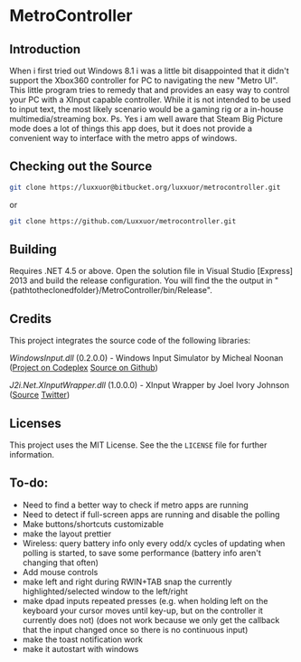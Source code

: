# MetroController

## Introduction

When i first tried out Windows 8.1 i was a little bit disappointed that it didn't support the Xbox360 controller for PC to navigating the new "Metro UI".
This little program tries to remedy that and provides an easy way to control your PC with a XInput capable controller.
While it is not intended to be used to input text, the most likely scenario would be a gaming rig or a in-house multimedia/streaming box.
Ps. Yes i am well aware that Steam Big Picture mode does a lot of things this app does, but it does not provide a convenient way to interface with the metro apps of windows.


## Checking out the Source

``` sh
git clone https://luxxuor@bitbucket.org/luxxuor/metrocontroller.git
```

or

``` sh
git clone https://github.com/Luxxuor/metrocontroller.git
```

## Building

Requires .NET 4.5 or above.
Open the solution file in Visual Studio [Express] 2013 and build the release configuration.
You will find the the output in "{pathtotheclonedfolder}/MetroController/bin/Release".


## Credits

This project integrates the source code of the following libraries:

*WindowsInput.dll* (0.2.0.0) - Windows Input Simulator by Micheal Noonan ([Project on Codeplex](https://inputsimulator.codeplex.com/)
																		  [Source on Github](https://github.com/michaelnoonan/inputsimulator))

*J2i.Net.XInputWrapper.dll* (1.0.0.0) - XInput Wrapper by Joel Ivory Johnson ([Source](http://www.j2i.net/blogEngine/post/2012/11/11/Using-XInput-to-access-an-Xbox-360-Controller-in-Managed-Code.aspx)
																			  [Twitter](https://twitter.com/j2inet))


## Licenses

This project uses the MIT License. See the the `LICENSE` file for further information.


## To-do:
 - Need to find a better way to check if metro apps are running
 - Need to detect if full-screen apps are running and disable the polling
 - Make buttons/shortcuts customizable
 - make the layout prettier
 - Wireless: query battery info only every odd/x cycles of updating when polling is started, to save some performance (battery info aren't changing that often)
 - Add mouse controls
 - make left and right during RWIN+TAB snap the currently highlighted/selected window to the left/right
 - make dpad inputs repeated presses (e.g. when holding left on the keyboard your cursor moves until key-up, but on the controller it currently does not) (does not work because we only get the callback that the input changed once so there is no continuous input)
 - make the toast notification work
 - make it autostart with windows
